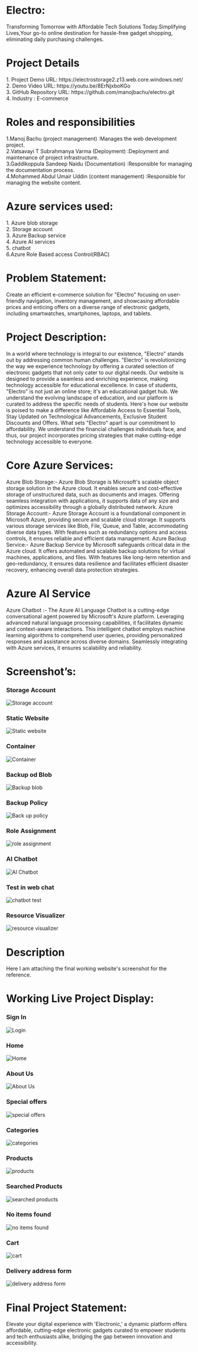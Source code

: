 <h1>Electro:</h1>
Transforming Tomorrow with Affordable Tech Solutions Today.Simplifying Lives,Your go-to online destination for hassle-free gadget shopping, eliminating daily purchasing challenges.
<h1>Project Details</h1>
1.	Project Demo URL: https://electrostorage2.z13.web.core.windows.net/ <br>
2.	Demo Video URL: https://youtu.be/8ErNjxboKGo<br>
3.	GitHub Repository URL:  https://github.com/manojbachu/electro.git <br>
4.	Industry : E-commerce<br> 
<h1> Roles and responsibilities</h1>
1.Manoj Bachu (project management)                 :Manages the web development project.<br>
2.Vatsavayi T Subrahmanya Varma  (Deployment)      :Deployment and maintenance of  project infrastructure.<br>
3.Gaddikoppula Sandeep Naidu (Documentation)       :Responsible for managing the documentation process.<br>
4.Mohammed Abdul Umair Uddin (content management)  :Responsible for managing the website content.<br>
<h1>Azure services used:</h1>
1.	Azure blob storage<br>
2.	Storage account<br>
3.	Azure Backup service<br>
4.	Azure AI services<br>
5.	chatbot<br>
6.Azure Role Based access Control(RBAC)

<h1>Problem Statement:</h1>
Create an efficient e-commerce solution for "Electro" focusing on user-friendly navigation, inventory management, and showcasing affordable prices and enticing offers on a diverse range of electronic gadgets, including smartwatches, smartphones, laptops, and tablets.

<h1>Project Description:</h1>
In a world where technology is integral to our existence, "Electro" stands out by addressing common human challenges. "Electro" is revolutionizing the way we experience technology by offering a curated selection of electronic gadgets that not only cater to our digital needs. Our website is designed to provide a seamless and enriching experience, making technology accessible for educational excellence. In case of students, "Electro" is not just an online store; it's an educational gadget hub. We understand the evolving landscape of education, and our platform is curated to address the specific needs of students. Here's how our website is poised to make a difference like Affordable Access to Essential Tools, Stay Updated on Technological Advancements, Exclusive Student Discounts and Offers. What sets "Electro" apart is our commitment to affordability. We understand the financial challenges individuals face, and thus, our project incorporates pricing strategies that make cutting-edge technology accessible to everyone.
<h1>Core Azure Services:</h1>
Azure Blob Storage:- Azure Blob Storage is Microsoft's scalable object storage solution in the Azure cloud. It enables secure and cost-effective storage of unstructured data, such as documents and images. Offering seamless integration with applications, it supports data of any size and optimizes accessibility through a globally distributed network. 
Azure Storage Account:- Azure Storage Account is a foundational component in Microsoft Azure, providing secure and scalable cloud storage. It supports various storage services like Blob, File, Queue, and Table, accommodating diverse data types. With features such as redundancy options and access controls, it ensures reliable and efficient data management.
 Azure Backup Service:- Azure Backup Service by Microsoft safeguards critical data in the Azure cloud. It offers automated and scalable backup solutions for virtual machines, applications, and files. With features like long-term retention and geo-redundancy, it ensures data resilience and facilitates efficient disaster recovery, enhancing overall data protection strategies.
<h1>Azure AI Service</h1>
Azure Chatbot :- The Azure AI Language Chatbot is a cutting-edge conversational agent powered by Microsoft's Azure platform. Leveraging advanced natural language processing capabilities, it facilitates dynamic and context-aware interactions. This intelligent chatbot employs machine learning algorithms to comprehend user queries, providing personalized responses and assistance across diverse domains. Seamlessly integrating with Azure services, it ensures scalability and reliability.
<h1>Screenshot’s:</h1>
<h3>Storage Account</h3> 
<img src="https://github.com/manojbachu/electro/blob/main/storage%20account.jpg.png?raw=true" alt="Storage account"/>

<h3>Static Website</h3> 
<img src="https://github.com/manojbachu/electro/blob/main/staticwebsite.jpg.png?raw=true" alt="Static website"/>

<h3>Container</h3> 
<img src="https://github.com/manojbachu/electro/blob/main/container.jpg.png?raw=true" alt="Container"/>

<h3>Backup od Blob</h3> 
<img src="https://github.com/manojbachu/electro/blob/main/backup%20od%20blob.png?raw=true" alt="Backup blob"/>

<h3>Backup Policy</h3> 
<img src="https://github.com/manojbachu/electro/blob/main/back%20up%20policy.png?raw=true" alt="Back up policy"/>

<h3>Role Assignment</h3> 
<img src="https://github.com/manojbachu/electro/blob/main/role%20assignment.jpg.png?raw=true" alt="role assignment"/>

<h3>AI Chatbot</h3> 
<img src="https://github.com/manojbachu/electro/blob/main/AI%20Chagbot.png?raw=true" alt="AI Chatbot"/>

<h3>Test in web chat</h3> 
<img src="https://github.com/manojbachu/electro/blob/main/chat%20bot%20text.png?raw=true" alt="chatbot test"/>

<h3>Resource Visualizer</h3> 
<img src="https://github.com/manojbachu/electro/blob/main/resource%20visualizer.png?raw=true" alt="resource visualizer"/>

<h1>Description</h1>
Here I am attaching the final working website's screenshot for the reference.
<h1>Working Live Project Display:</h1>
<h3>Sign In</h3> 
<img src="https://github.com/manojbachu/electro/blob/main/Login%20page.png?raw=true" alt="Login"/>

<h3>Home</h3> 
<img src="https://github.com/manojbachu/electro/blob/main/Home.png?raw=true" alt="Home"/>

<h3>About Us</h3> 
<img src="https://github.com/manojbachu/electro/blob/main/aboutus.png?raw=true" alt="About Us"/>


<h3>Special offers</h3> 
<img src="https://github.com/manojbachu/electro/blob/main/special%20offer.png?raw=true" alt="special offers"/>

<h3>Categories</h3> 
<img src="https://github.com/manojbachu/electro/blob/main/categories.png?raw=true" alt="categories"/>

<h3>Products</h3> 
<img src="https://github.com/manojbachu/electro/blob/main/products.png?raw=true" alt="products"/>

<h3>Searched Products</h3> 
<img src="https://github.com/manojbachu/electro/blob/main/searched%20products.png?raw=true" alt="searched products"/>

<h3>No items found</h3> 
<img src="https://github.com/manojbachu/electro/blob/main/no%20items%20found.png?raw=true" alt="no items found"/>

<h3>Cart</h3> 
<img src="https://github.com/manojbachu/electro/blob/main/cart.png?raw=true" alt="cart"/>

<h3>Delivery address form</h3> 
<img src="https://github.com/manojbachu/electro/blob/main/delivery%20address%20form.png?raw=true" alt="delivery address form"/>




<h1>Final Project Statement:</h1>
Elevate your digital experience with 'Electronic,' a dynamic platform offers affordable, cutting-edge electronic gadgets curated to empower students and tech enthusiasts alike, bridging the gap between innovation and accessibility.
